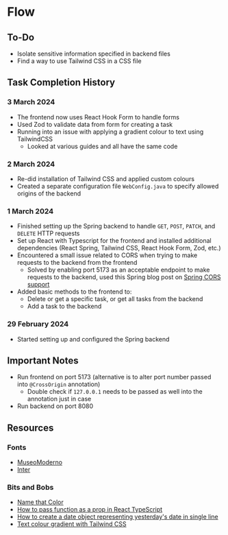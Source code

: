 # Flow

## To-Do

- Isolate sensitive information specified in backend files
- Find a way to use Tailwind CSS in a CSS file

## Task Completion History

### 3 March 2024

- The frontend now uses React Hook Form to handle forms
- Used Zod to validate data from form for creating a task
- Running into an issue with applying a gradient colour to text using TailwindCSS
  - Looked at various guides and all have the same code

### 2 March 2024

- Re-did installation of Tailwind CSS and applied custom colours
- Created a separate configuration file `WebConfig.java` to specify allowed origins of the backend

### 1 March 2024

- Finished setting up the Spring backend to handle `GET`, `POST`, `PATCH`, and `DELETE` HTTP requests
- Set up React with Typescript for the frontend and installed additional dependencies (React Spring, Tailwind CSS, React Hook Form, Zod, etc.)
- Encountered a small issue related to CORS when trying to make requests to the backend from the frontend
  - Solved by enabling port 5173 as an acceptable endpoint to make requests to the backend, used this Spring blog post on [Spring CORS support](https://spring.io/blog/2015/06/08/cors-support-in-spring-framework)
- Added basic methods to the frontend to:
  - Delete or get a specific task, or get all tasks from the backend
  - Add a task to the backend

### 29 February 2024

- Started setting up and configured the Spring backend

## Important Notes

- Run frontend on port 5173 (alternative is to alter port number passed into `@CrossOrigin` annotation)
  - Double check if `127.0.0.1` needs to be passed as well into the annotation just in case
- Run backend on port 8080

## Resources

### Fonts

- [MuseoModerno](https://fonts.google.com/specimen/MuseoModerno)
- [Inter](https://fonts.google.com/specimen/Inter)

### Bits and Bobs

- [Name that Color](https://chir.ag/projects/name-that-color/)
- [How to pass function as a prop in React TypeScript](https://stackoverflow.com/questions/68895112/how-to-pass-function-as-a-prop-in-react-typescript)
- [How to create a date object representing yesterday's date in single line](https://stackoverflow.com/questions/73770027/how-to-create-date-object-and-set-date-in-1-line-in-typescript)
- [Text colour gradient with Tailwind CSS](https://daily-dev-tips.com/posts/making-gradient-text-with-tailwind-css/)
